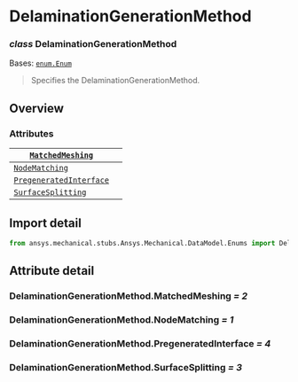 # DelaminationGenerationMethod

### *class* DelaminationGenerationMethod

Bases: [`enum.Enum`](https://docs.python.org/3/library/enum.html#enum.Enum)

> Specifies the DelaminationGenerationMethod.

> <!-- !! processed by numpydoc !! -->

## Overview

### Attributes

| [`MatchedMeshing`](#DelaminationGenerationMethod.MatchedMeshing)               |    |
|--------------------------------------------------------------------------------|----|
| [`NodeMatching`](#DelaminationGenerationMethod.NodeMatching)                   |    |
| [`PregeneratedInterface`](#DelaminationGenerationMethod.PregeneratedInterface) |    |
| [`SurfaceSplitting`](#DelaminationGenerationMethod.SurfaceSplitting)           |    |

## Import detail

```python
from ansys.mechanical.stubs.Ansys.Mechanical.DataModel.Enums import DelaminationGenerationMethod
```

## Attribute detail

### DelaminationGenerationMethod.MatchedMeshing *= 2*

### DelaminationGenerationMethod.NodeMatching *= 1*

### DelaminationGenerationMethod.PregeneratedInterface *= 4*

### DelaminationGenerationMethod.SurfaceSplitting *= 3*
